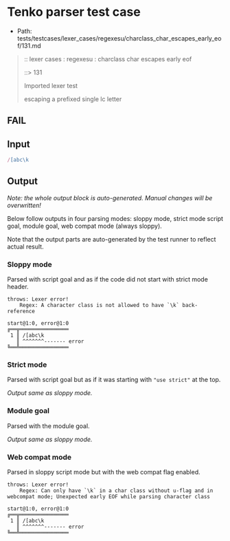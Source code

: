 # Tenko parser test case

- Path: tests/testcases/lexer_cases/regexesu/charclass_char_escapes_early_eof/131.md

> :: lexer cases : regexesu : charclass char escapes early eof
>
> ::> 131
>
> Imported lexer test
>
> escaping a prefixed single lc letter

## FAIL

## Input

`````js
/[abc\k
`````

## Output

_Note: the whole output block is auto-generated. Manual changes will be overwritten!_

Below follow outputs in four parsing modes: sloppy mode, strict mode script goal, module goal, web compat mode (always sloppy).

Note that the output parts are auto-generated by the test runner to reflect actual result.

### Sloppy mode

Parsed with script goal and as if the code did not start with strict mode header.

`````
throws: Lexer error!
    Regex: A character class is not allowed to have `\k` back-reference

start@1:0, error@1:0
╔══╦════════════════
 1 ║ /[abc\k
   ║ ^^^^^^^------- error
╚══╩════════════════

`````

### Strict mode

Parsed with script goal but as if it was starting with `"use strict"` at the top.

_Output same as sloppy mode._

### Module goal

Parsed with the module goal.

_Output same as sloppy mode._

### Web compat mode

Parsed in sloppy script mode but with the web compat flag enabled.

`````
throws: Lexer error!
    Regex: Can only have `\k` in a char class without u-flag and in webcompat mode; Unexpected early EOF while parsing character class

start@1:0, error@1:0
╔══╦════════════════
 1 ║ /[abc\k
   ║ ^^^^^^^------- error
╚══╩════════════════

`````

